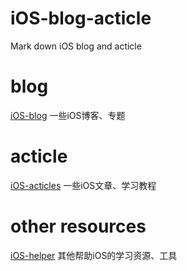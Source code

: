 # iOS-blog-acticle
Mark down iOS blog and acticle

# blog
[iOS-blog](https://github.com/JanzTam/iOS-blog-acticle/blob/master/blog.md)
一些iOS博客、专题

# acticle
[iOS-acticles](https://github.com/JanzTam/iOS-blog-acticle/blob/master/acticles.md)
一些iOS文章、学习教程

# other resources
[iOS-helper](https://github.com/JanzTam/iOS-blog-acticle/blob/master/other%20resources.md)
其他帮助iOS的学习资源、工具
